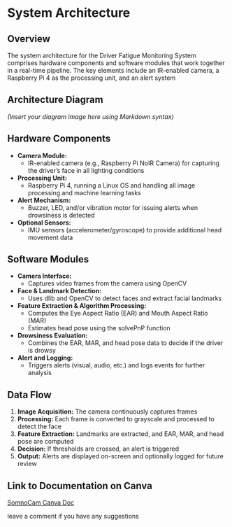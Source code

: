 # System Architecture

## Overview
The system architecture for the Driver Fatigue Monitoring System comprises hardware components and software modules that work together in a real-time pipeline. The key elements include an IR-enabled camera, a Raspberry Pi 4 as the processing unit, and an alert system

## Architecture Diagram
*(Insert your diagram image here using Markdown syntax)*

## Hardware Components
- **Camera Module:** 
  - IR-enabled camera (e.g., Raspberry Pi NoIR Camera) for capturing the driver’s face in all lighting conditions
- **Processing Unit:** 
  - Raspberry Pi 4, running a Linux OS and handling all image processing and machine learning tasks
- **Alert Mechanism:**  
  - Buzzer, LED, and/or vibration motor for issuing alerts when drowsiness is detected
- **Optional Sensors:**  
  - IMU sensors (accelerometer/gyroscope) to provide additional head movement data

## Software Modules
- **Camera Interface:**  
  - Captures video frames from the camera using OpenCV
- **Face & Landmark Detection:**  
  - Uses dlib and OpenCV to detect faces and extract facial landmarks
- **Feature Extraction & Algorithm Processing:**  
  - Computes the Eye Aspect Ratio (EAR) and Mouth Aspect Ratio (MAR)
  - Estimates head pose using the solvePnP function
- **Drowsiness Evaluation:**  
  - Combines the EAR, MAR, and head pose data to decide if the driver is drowsy
- **Alert and Logging:**  
  - Triggers alerts (visual, audio, etc.) and logs events for further analysis

## Data Flow
1. **Image Acquisition:** The camera continuously captures frames
2. **Processing:** Each frame is converted to grayscale and processed to detect the face
3. **Feature Extraction:** Landmarks are extracted, and EAR, MAR, and head pose are computed
4. **Decision:** If thresholds are crossed, an alert is triggered
5. **Output:** Alerts are displayed on-screen and optionally logged for future review

## Link to Documentation on Canva
[SomnoCam Canva Doc]([URL](https://www.canva.com/design/DAGhVM_YV_U/DUiCkND-jsdqbEHmV9HLlg/edit?utm_content=DAGhVM_YV_U&utm_campaign=designshare&utm_medium=link2&utm_source=sharebutton))

leave a comment if you have any suggestions
